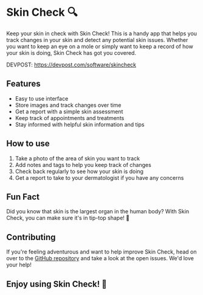 Skin Check 🔍
=============

Keep your skin in check with Skin Check! This is a handy app that helps you track changes in your skin and detect any potential skin issues. Whether you want to keep an eye on a mole or simply want to keep a record of how your skin is doing, Skin Check has got you covered.

DEVPOST: https://devpost.com/software/skincheck

Features
--------

-   Easy to use interface
-   Store images and track changes over time
-   Get a report with a simple skin assessment
-   Keep track of appointments and treatments
-   Stay informed with helpful skin information and tips

How to use
----------

1.  Take a photo of the area of skin you want to track
2.  Add notes and tags to help you keep track of changes
3.  Check back regularly to see how your skin is doing
4.  Get a report to take to your dermatologist if you have any concerns

Fun Fact
--------

Did you know that skin is the largest organ in the human body? With Skin Check, you can make sure it's in tip-top shape! 💪

Contributing
------------

If you're feeling adventurous and want to help improve Skin Check, head on over to the [GitHub repository](https://github.com/adityashnkr/skin-check) and take a look at the open issues. We'd love your help!

Enjoy using Skin Check! 📸
--------------------------
